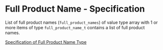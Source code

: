 # Full Product Name - Specification

List of full product names (`full_product_names`) of value type array with 1 or more items of type `full_product_name_t` contains a list of full product names.

[Specification of Full Product Name Type](../types/full_product_name-spec.en.md)
